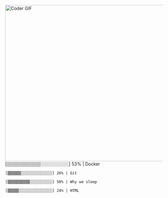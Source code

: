 [<img src="https://media.giphy.com/media/3o6ozomjwcQJpdz5p6/giphy.gif" alt="Coder GIF" width="800" height="500">](https://www.youtube.com/watch?v=0a2lv4IwZFY)
    [▒▒▒▒▒▒▒▒▒▒▒░░░░░░░░░] 53% | Docker
    
    [▒▒▒▒▒▒░░░░░░░░░░░░░░] 26% | Git
    
    [▒▒▒▒▒▒▒▒▒▒░░░░░░░░░░] 50% | Why we sleep
    
    [▒▒▒▒▒░░░░░░░░░░░░░░░] 24% | HTML
    